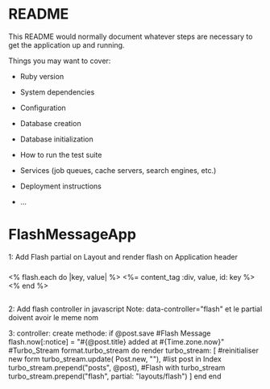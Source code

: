 # README

This README would normally document whatever steps are necessary to get the
application up and running.

Things you may want to cover:

* Ruby version

* System dependencies

* Configuration

* Database creation

* Database initialization

* How to run the test suite

* Services (job queues, cache servers, search engines, etc.)

* Deployment instructions

* ...
# FlashMessageApp
 1: Add Flash partial on Layout and render flash on Application header
 ###
<div data-controller="flash">
    <% flash.each do |key, value| %>
        <%= content_tag :div, value, id: key %>
    <% end %>
</div>

 ##
 2: Add flash controller in javascript 
 Note: data-controller="flash" et le partial doivent avoir le meme nom

 3: controller:
  create methode:
    if @post.save
        #Flash Message
        flash.now[:notice] = "#{@post.title} added at #{Time.zone.now}" 
        #Turbo_Stream 
        format.turbo_stream do 
          render turbo_stream: [
            #reinitialiser new form
            turbo_stream.update( Post.new, ""),
            #list post in Index
            turbo_stream.prepend("posts", @post),
            #Flash with turbo_stream
            turbo_stream.prepend("flash", partial: "layouts/flash")
            ]
        end
    end